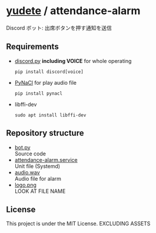 # [yudete](https://github.com/yudete) / attendance-alarm
Discord ボット: 出席ボタンを押す通知を送信

## Requirements
* [discord.py](https://discordpy.readthedocs.io/ja/latest/) **including VOICE** for whole operating
    ```
    pip install discord[voice]
    ```
* [PyNaCl](https://pypi.org/project/PyNaCl/) for play audio file
    ```
    pip install pynacl
    ```
* libffi-dev
    ```
    sudo apt install libffi-dev
    ```

## Repository structure
* [bot.py](https://github.com/yudete/attendance-alarm/blob/main/bot.py)  
Source code
* [attendance-alarm.service](https://github.com/yudete/attendance-alarm/blob/main/attendance-alarm.service)  
Unit file (Systemd)
* [audio.wav](https://github.com/yudete/attendance-alarm/blob/main/audio.wav)  
Audio file for alarm
* [logo.png](https://github.com/yudete/attendance-alarm/blob/main/logo.png)  
LOOK AT FILE NAME

## License
This project is under the MIT License. EXCLUDING ASSETS
